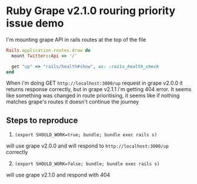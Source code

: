 # Ruby Grape v2.1.0 rouring priority issue demo

I'm mounting grape API in rails routes at the top of the file

```ruby
Rails.application.routes.draw do
  mount Twitter::Api => '/'

  get "up" => "rails/health#show", as: :rails_health_check
end
```

When i'm doing GET `http://localhost:3000/up` request in grape v2.0.0 it returns response correctly, but in grape v2.1.1 i'm getting 404 error. It seems like something was changed in route prioritising, it seems like if nothing matches grape's routes it doesn't continue the journey

## Steps to reproduce

1. `(export SHOULD_WORK=true; bundle; bundle exec rails s)`

will use grape v2.0.0 and will respond to `http://localhost:3000/up` correctly

2. `(export SHOULD_WORK=false; bundle; bundle exec rails s)`

will use grape v2.1.0 and respond with 404

